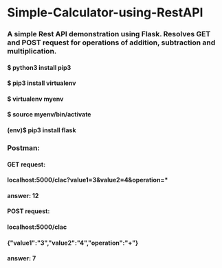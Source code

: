 # Simple-Calculator-using-RestAPI
### A simple Rest API demonstration using Flask. Resolves GET and POST request for operations of addition, subtraction and multiplication.

#### $ python3 install pip3
#### $ pip3 install virtualenv
#### $ virtualenv myenv
#### $ source myenv/bin/activate
#### (env)$ pip3 install flask

### Postman:

#### GET request:
#### localhost:5000/clac?value1=3&value2=4&operation=*
#### answer: 12

#### POST request:
#### localhost:5000/clac
#### {"value1":"3","value2":"4","operation":"+"}
#### answer: 7

